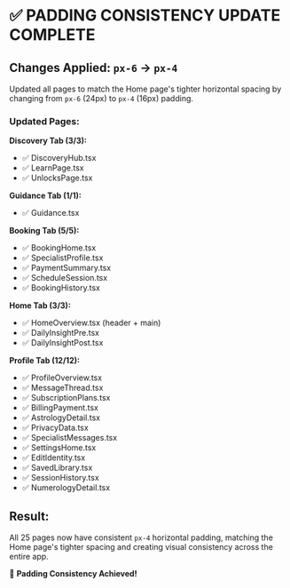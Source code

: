 # ✅ PADDING CONSISTENCY UPDATE COMPLETE

## Changes Applied: `px-6` → `px-4`

Updated all pages to match the Home page's tighter horizontal spacing by changing from `px-6` (24px) to `px-4` (16px) padding.

### Updated Pages:

**Discovery Tab (3/3):**
- ✅ DiscoveryHub.tsx
- ✅ LearnPage.tsx  
- ✅ UnlocksPage.tsx

**Guidance Tab (1/1):**
- ✅ Guidance.tsx

**Booking Tab (5/5):**
- ✅ BookingHome.tsx
- ✅ SpecialistProfile.tsx
- ✅ PaymentSummary.tsx
- ✅ ScheduleSession.tsx
- ✅ BookingHistory.tsx

**Home Tab (3/3):**
- ✅ HomeOverview.tsx (header + main)
- ✅ DailyInsightPre.tsx
- ✅ DailyInsightPost.tsx

**Profile Tab (12/12):**
- ✅ ProfileOverview.tsx
- ✅ MessageThread.tsx
- ✅ SubscriptionPlans.tsx
- ✅ BillingPayment.tsx
- ✅ AstrologyDetail.tsx
- ✅ PrivacyData.tsx
- ✅ SpecialistMessages.tsx
- ✅ SettingsHome.tsx
- ✅ EditIdentity.tsx
- ✅ SavedLibrary.tsx
- ✅ SessionHistory.tsx
- ✅ NumerologyDetail.tsx

## Result:
All 25 pages now have consistent `px-4` horizontal padding, matching the Home page's tighter spacing and creating visual consistency across the entire app.

🎯 **Padding Consistency Achieved!**
